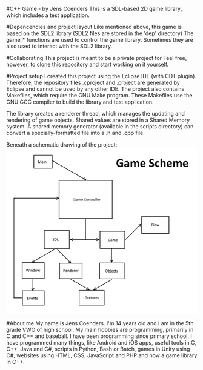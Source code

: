 #C++ Game - by Jens Coenders
This is a SDL-based 2D game library, which includes a test application.

#Depencendies and project layout
Like mentioned above, this game is based on the SDL2 library (SDL2 files are stored in the 'dep' directory)
The game_* functions are used to control the game library. Sometimes they are also used to interact with the SDL2 library.

#Collaborating
This project is meant to be a private project for 
Feel free, however, to clone this repository and start working on it yourself.

#Project setup
I created this project using the Eclipse IDE (with CDT plugin).
Therefore, the repository files .cproject and .project are generated by Eclipse and cannot be used by any other IDE.
The project also contains Makefiles, which require the GNU Make program.
These Makefiles use the GNU GCC compiler to build the library and test application.

The library creates a renderer thread, which manages the updating and rendering of game objects.
Shared values are stored in a Shared Memory system.
A shared memory generator (available in the scripts directory) can convert a specially-formatted file into a .h and .cpp file.

Beneath a schematic drawing of the project: <br />
![game scheme](https://raw.githubusercontent.com/jenscoenders/game/master/assets/game_scheme_img.png)

#About me
My name is Jens Coenders. I'm 14 years old and I am in the 5th grade VWO of high school.
My main hobbies are programming, primarily in C and C++ and baseball.
I have been programming since primary school.
I have programmed many things, like Android and iOS apps, useful tools in C, C++, Java and C#, scripts in Python, 
	Bash or Batch, games in Unity using C#, websites using HTML, CSS, JavaScript and PHP and now a game library in C++.